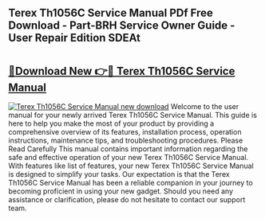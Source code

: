 ## Terex Th1056C Service Manual PDf Free Download - Part-BRH Service Owner Guide - User Repair Edition SDEAt

# <h2><a href="http://bc56406.oget.top/?id=Terex+Th1056C+Service+Manual">🔗Download New 👉🔴 Terex Th1056C Service Manual</a></h2>

[![Terex Th1056C Service Manual new download](https://i.imgur.com/5g1atiW.png)](http://bc56406.oget.top/?id=Terex+Th1056C+Service+Manual)
Welcome to the user manual for your newly arrived Terex Th1056C Service Manual. This guide is here to help you make the most of your product by providing a comprehensive overview of its features, installation process, operation instructions, maintenance tips, and troubleshooting procedures. Please Read Carefully This manual contains important information regarding the safe and effective operation of your new Terex Th1056C Service Manual. With features like list of features, your new Terex Th1056C Service Manual is designed to simplify your tasks. Our expectation is that the Terex Th1056C Service Manual has been a reliable companion in your journey to becoming proficient in using your new gadget. Should you need any assistance or clarification, please do not hesitate to contact our support team.
